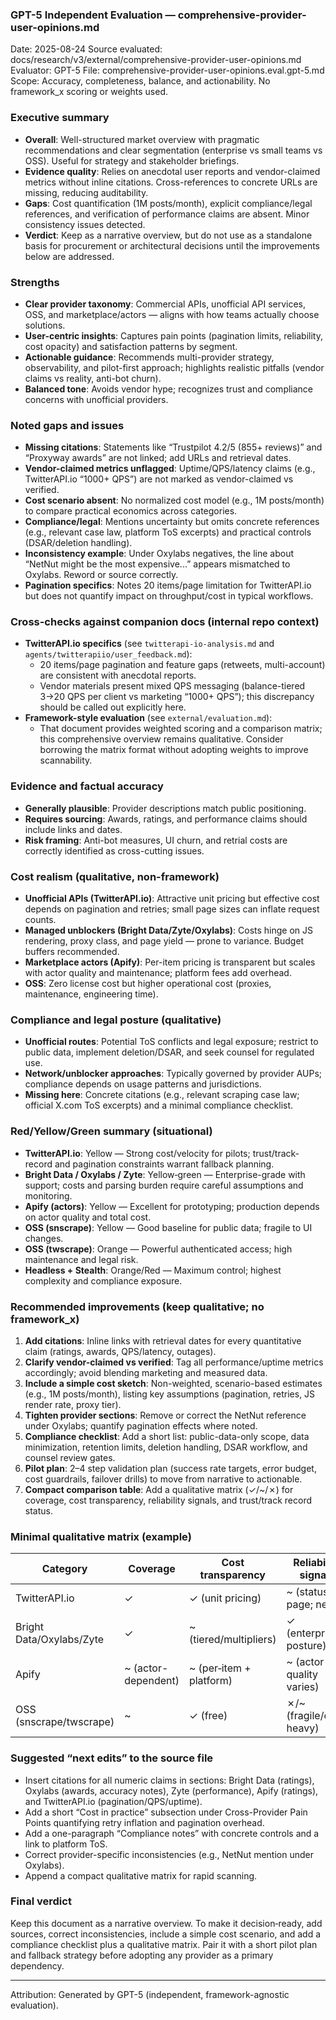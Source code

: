 ### GPT-5 Independent Evaluation — comprehensive-provider-user-opinions.md

Date: 2025-08-24
Source evaluated: docs/research/v3/external/comprehensive-provider-user-opinions.md
Evaluator: GPT-5
File: comprehensive-provider-user-opinions.eval.gpt-5.md
Scope: Accuracy, completeness, balance, and actionability. No framework_x scoring or weights used.

### Executive summary
- **Overall**: Well-structured market overview with pragmatic recommendations and clear segmentation (enterprise vs small teams vs OSS). Useful for strategy and stakeholder briefings.
- **Evidence quality**: Relies on anecdotal user reports and vendor-claimed metrics without inline citations. Cross-references to concrete URLs are missing, reducing auditability.
- **Gaps**: Cost quantification (1M posts/month), explicit compliance/legal references, and verification of performance claims are absent. Minor consistency issues detected.
- **Verdict**: Keep as a narrative overview, but do not use as a standalone basis for procurement or architectural decisions until the improvements below are addressed.

### Strengths
- **Clear provider taxonomy**: Commercial APIs, unofficial API services, OSS, and marketplace/actors — aligns with how teams actually choose solutions.
- **User-centric insights**: Captures pain points (pagination limits, reliability, cost opacity) and satisfaction patterns by segment.
- **Actionable guidance**: Recommends multi-provider strategy, observability, and pilot-first approach; highlights realistic pitfalls (vendor claims vs reality, anti-bot churn).
- **Balanced tone**: Avoids vendor hype; recognizes trust and compliance concerns with unofficial providers.

### Noted gaps and issues
- **Missing citations**: Statements like “Trustpilot 4.2/5 (855+ reviews)” and “Proxyway awards” are not linked; add URLs and retrieval dates.
- **Vendor-claimed metrics unflagged**: Uptime/QPS/latency claims (e.g., TwitterAPI.io “1000+ QPS”) are not marked as vendor-claimed vs verified.
- **Cost scenario absent**: No normalized cost model (e.g., 1M posts/month) to compare practical economics across categories.
- **Compliance/legal**: Mentions uncertainty but omits concrete references (e.g., relevant case law, platform ToS excerpts) and practical controls (DSAR/deletion handling).
- **Inconsistency example**: Under Oxylabs negatives, the line about “NetNut might be the most expensive...” appears mismatched to Oxylabs. Reword or source correctly.
- **Pagination specifics**: Notes 20 items/page limitation for TwitterAPI.io but does not quantify impact on throughput/cost in typical workflows.

### Cross-checks against companion docs (internal repo context)
- **TwitterAPI.io specifics** (see `twitterapi-io-analysis.md` and `agents/twitterapiio/user_feedback.md`):
  - 20 items/page pagination and feature gaps (retweets, multi-account) are consistent with anecdotal reports.
  - Vendor materials present mixed QPS messaging (balance-tiered 3→20 QPS per client vs marketing “1000+ QPS”); this discrepancy should be called out explicitly here.
- **Framework-style evaluation** (see `external/evaluation.md`):
  - That document provides weighted scoring and a comparison matrix; this comprehensive overview remains qualitative. Consider borrowing the matrix format without adopting weights to improve scannability.

### Evidence and factual accuracy
- **Generally plausible**: Provider descriptions match public positioning.
- **Requires sourcing**: Awards, ratings, and performance claims should include links and dates.
- **Risk framing**: Anti-bot measures, UI churn, and retrial costs are correctly identified as cross-cutting issues.

### Cost realism (qualitative, non-framework)
- **Unofficial APIs (TwitterAPI.io)**: Attractive unit pricing but effective cost depends on pagination and retries; small page sizes can inflate request counts.
- **Managed unblockers (Bright Data/Zyte/Oxylabs)**: Costs hinge on JS rendering, proxy class, and page yield — prone to variance. Budget buffers recommended.
- **Marketplace actors (Apify)**: Per-item pricing is transparent but scales with actor quality and maintenance; platform fees add overhead.
- **OSS**: Zero license cost but higher operational cost (proxies, maintenance, engineering time).

### Compliance and legal posture (qualitative)
- **Unofficial routes**: Potential ToS conflicts and legal exposure; restrict to public data, implement deletion/DSAR, and seek counsel for regulated use.
- **Network/unblocker approaches**: Typically governed by provider AUPs; compliance depends on usage patterns and jurisdictions.
- **Missing here**: Concrete citations (e.g., relevant scraping case law; official X.com ToS excerpts) and a minimal compliance checklist.

### Red/Yellow/Green summary (situational)
- **TwitterAPI.io**: Yellow — Strong cost/velocity for pilots; trust/track-record and pagination constraints warrant fallback planning.
- **Bright Data / Oxylabs / Zyte**: Yellow‑green — Enterprise-grade with support; costs and parsing burden require careful assumptions and monitoring.
- **Apify (actors)**: Yellow — Excellent for prototyping; production depends on actor quality and total cost.
- **OSS (snscrape)**: Yellow — Good baseline for public data; fragile to UI changes.
- **OSS (twscrape)**: Orange — Powerful authenticated access; high maintenance and legal risk.
- **Headless + Stealth**: Orange/Red — Maximum control; highest complexity and compliance exposure.

### Recommended improvements (keep qualitative; no framework_x)
1. **Add citations**: Inline links with retrieval dates for every quantitative claim (ratings, awards, QPS/latency, outages).
2. **Clarify vendor-claimed vs verified**: Tag all performance/uptime metrics accordingly; avoid blending marketing and measured data.
3. **Include a simple cost sketch**: Non-weighted, scenario-based estimates (e.g., 1M posts/month), listing key assumptions (pagination, retries, JS render rate, proxy tier).
4. **Tighten provider sections**: Remove or correct the NetNut reference under Oxylabs; quantify pagination effects where noted.
5. **Compliance checklist**: Add a short list: public-data-only scope, data minimization, retention limits, deletion handling, DSAR workflow, and counsel review gates.
6. **Pilot plan**: 2–4 step validation plan (success rate targets, error budget, cost guardrails, failover drills) to move from narrative to actionable.
7. **Compact comparison table**: Add a qualitative matrix (✓/~/✗) for coverage, cost transparency, reliability signals, and trust/track record status.

### Minimal qualitative matrix (example)
| Category | Coverage | Cost transparency | Reliability signals | Track record/trust |
|---|---|---|---|---|
| TwitterAPI.io | ✓ | ✓ (unit pricing) | ~ (status page; new) | ~ (launched 2025) |
| Bright Data/Oxylabs/Zyte | ✓ | ~ (tiered/multipliers) | ✓ (enterprise posture) | ✓ (established) |
| Apify | ~ (actor-dependent) | ~ (per‑item + platform) | ~ (actor quality varies) | ✓ (platform maturity) |
| OSS (snscrape/twscrape) | ~ | ✓ (free) | ✗/~ (fragile/ops-heavy) | ~ (community-driven) |

### Suggested “next edits” to the source file
- Insert citations for all numeric claims in sections: Bright Data (ratings), Oxylabs (awards, accuracy notes), Zyte (performance), Apify (ratings), and TwitterAPI.io (pagination/QPS/uptime).
- Add a short “Cost in practice” subsection under Cross-Provider Pain Points quantifying retry inflation and pagination overhead.
- Add a one-paragraph “Compliance notes” with concrete controls and a link to platform ToS.
- Correct provider-specific inconsistencies (e.g., NetNut mention under Oxylabs).
- Append a compact qualitative matrix for rapid scanning.

### Final verdict
Keep this document as a narrative overview. To make it decision‑ready, add sources, correct inconsistencies, include a simple cost scenario, and add a compliance checklist plus a qualitative matrix. Pair it with a short pilot plan and fallback strategy before adopting any provider as a primary dependency.

---
Attribution: Generated by GPT-5 (independent, framework-agnostic evaluation).
